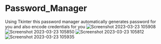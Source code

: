 # Password_Manager
Using Tkinter this password manager automatically generates password for you and also encode credentials for you 
![Screenshot 2023-03-23 105908](https://user-images.githubusercontent.com/119688991/227112320-7b09947a-4bc9-412e-bd72-83dc9ff41abd.png)
![Screenshot 2023-03-23 105850](https://user-images.githubusercontent.com/119688991/227112329-5b9a2d86-99a3-4fed-97c1-5f728703b048.png)
![Screenshot 2023-03-23 105812](https://user-images.githubusercontent.com/119688991/227112332-f0d709ff-6216-4a12-870c-9786cc30a325.png)
![Screenshot 2023-03-23 105935](https://user-images.githubusercontent.com/119688991/227112339-3f747a5e-8ed1-4920-8df5-789b59dffc74.png)
